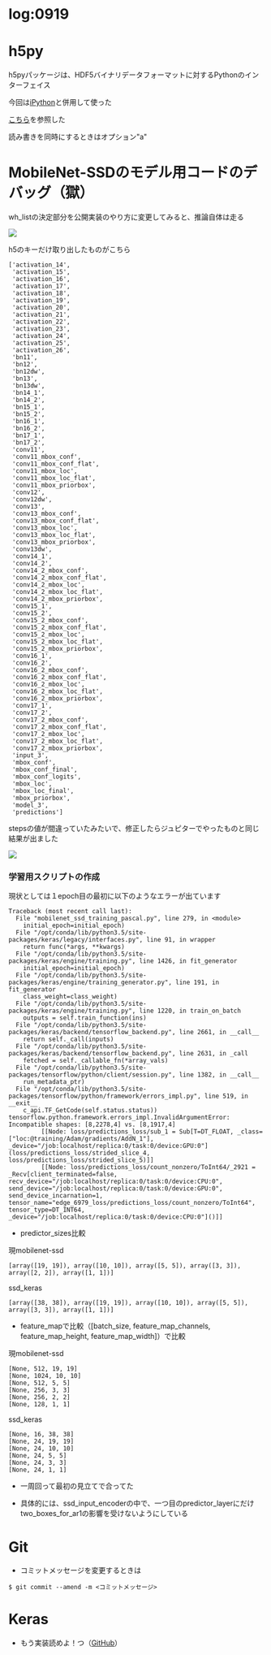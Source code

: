 log:0919
==

# h5py

h5pyパッケージは、HDF5バイナリデータフォーマットに対するPythonのインターフェイス

今回は[iPython](https://qiita.com/5t111111/items/7852e13ace6de288042f)と併用して使った

[こちら](https://www.aipacommander.com/entry/2017/05/23/191915)を参照した

読み書きを同時にするときはオプション"a"

# MobileNet-SSDのモデル用コードのデバッグ（獄）

wh_listの決定部分を公開実装のやり方に変更してみると、推論自体は走る

![](https://i.imgur.com/tNcfFCo.png)

h5のキーだけ取り出したものがこちら
```
['activation_14',
 'activation_15',
 'activation_16',
 'activation_17',
 'activation_18',
 'activation_19',
 'activation_20',
 'activation_21',
 'activation_22',
 'activation_23',
 'activation_24',
 'activation_25',
 'activation_26',
 'bn11',
 'bn12',
 'bn12dw',
 'bn13',
 'bn13dw',
 'bn14_1',
 'bn14_2',
 'bn15_1',
 'bn15_2',
 'bn16_1',
 'bn16_2',
 'bn17_1',
 'bn17_2',
 'conv11',
 'conv11_mbox_conf',
 'conv11_mbox_conf_flat',
 'conv11_mbox_loc',
 'conv11_mbox_loc_flat',
 'conv11_mbox_priorbox',
 'conv12',
 'conv12dw',
 'conv13',
 'conv13_mbox_conf',
 'conv13_mbox_conf_flat',
 'conv13_mbox_loc',
 'conv13_mbox_loc_flat',
 'conv13_mbox_priorbox',
 'conv13dw',
 'conv14_1',
 'conv14_2',
 'conv14_2_mbox_conf',
 'conv14_2_mbox_conf_flat',
 'conv14_2_mbox_loc',
 'conv14_2_mbox_loc_flat',
 'conv14_2_mbox_priorbox',
 'conv15_1',
 'conv15_2',
 'conv15_2_mbox_conf',
 'conv15_2_mbox_conf_flat',
 'conv15_2_mbox_loc',
 'conv15_2_mbox_loc_flat',
 'conv15_2_mbox_priorbox',
 'conv16_1',
 'conv16_2',
 'conv16_2_mbox_conf',
 'conv16_2_mbox_conf_flat',
 'conv16_2_mbox_loc',
 'conv16_2_mbox_loc_flat',
 'conv16_2_mbox_priorbox',
 'conv17_1',
 'conv17_2',
 'conv17_2_mbox_conf',
 'conv17_2_mbox_conf_flat',
 'conv17_2_mbox_loc',
 'conv17_2_mbox_loc_flat',
 'conv17_2_mbox_priorbox',
 'input_3',
 'mbox_conf',
 'mbox_conf_final',
 'mbox_conf_logits',
 'mbox_loc',
 'mbox_loc_final',
 'mbox_priorbox',
 'model_3',
 'predictions']
```

stepsの値が間違っていたみたいで、修正したらジュピターでやったものと同じ結果が出ました

![](https://i.imgur.com/IDjIair.png)

### 学習用スクリプトの作成

現状としては１epoch目の最初に以下のようなエラーが出ています

```
Traceback (most recent call last):
  File "mobilenet_ssd_training_pascal.py", line 279, in <module>
    initial_epoch=initial_epoch)
  File "/opt/conda/lib/python3.5/site-packages/keras/legacy/interfaces.py", line 91, in wrapper
    return func(*args, **kwargs)
  File "/opt/conda/lib/python3.5/site-packages/keras/engine/training.py", line 1426, in fit_generator
    initial_epoch=initial_epoch)
  File "/opt/conda/lib/python3.5/site-packages/keras/engine/training_generator.py", line 191, in fit_generator
    class_weight=class_weight)
  File "/opt/conda/lib/python3.5/site-packages/keras/engine/training.py", line 1220, in train_on_batch
    outputs = self.train_function(ins)
  File "/opt/conda/lib/python3.5/site-packages/keras/backend/tensorflow_backend.py", line 2661, in __call__
    return self._call(inputs)
  File "/opt/conda/lib/python3.5/site-packages/keras/backend/tensorflow_backend.py", line 2631, in _call
    fetched = self._callable_fn(*array_vals)
  File "/opt/conda/lib/python3.5/site-packages/tensorflow/python/client/session.py", line 1382, in __call__
    run_metadata_ptr)
  File "/opt/conda/lib/python3.5/site-packages/tensorflow/python/framework/errors_impl.py", line 519, in __exit__
    c_api.TF_GetCode(self.status.status))
tensorflow.python.framework.errors_impl.InvalidArgumentError: Incompatible shapes: [8,2278,4] vs. [8,1917,4]
         [[Node: loss/predictions_loss/sub_1 = Sub[T=DT_FLOAT, _class=["loc:@training/Adam/gradients/AddN_1"], _device="/job:localhost/replica:0/task:0/device:GPU:0"](loss/predictions_loss/strided_slice_4, loss/predictions_loss/strided_slice_5)]]
         [[Node: loss/predictions_loss/count_nonzero/ToInt64/_2921 = _Recv[client_terminated=false, recv_device="/job:localhost/replica:0/task:0/device:CPU:0", send_device="/job:localhost/replica:0/task:0/device:GPU:0", send_device_incarnation=1, tensor_name="edge_6979_loss/predictions_loss/count_nonzero/ToInt64", tensor_type=DT_INT64, _device="/job:localhost/replica:0/task:0/device:CPU:0"]()]]
```

- predictor_sizes比較

現mobilenet-ssd
```
[array([19, 19]), array([10, 10]), array([5, 5]), array([3, 3]), array([2, 2]), array([1, 1])]
```
ssd_keras
```
[array([38, 38]), array([19, 19]), array([10, 10]), array([5, 5]), array([3, 3]), array([1, 1])]
```

- feature_mapで比較（[batch_size, feature_map_channels, feature_map_height, feature_map_width]）で比較

現mobilenet-ssd
```
[None, 512, 19, 19]
[None, 1024, 10, 10]
[None, 512, 5, 5]
[None, 256, 3, 3]
[None, 256, 2, 2]
[None, 128, 1, 1]
```

ssd_keras
```
[None, 16, 38, 38]
[None, 24, 19, 19]
[None, 24, 10, 10]
[None, 24, 5, 5]
[None, 24, 3, 3]
[None, 24, 1, 1]
```

- 一周回って最初の見立てで合ってた

- 具体的には、ssd_input_encoderの中で、一つ目のpredictor_layerにだけtwo_boxes_for_ar1の影響を受けないようにしている

# Git

- コミットメッセージを変更するときは

```
$ git commit --amend -m <コミットメッセージ>
```

# Keras

- もう実装読めよ！つ（[GitHub](https://github.com/keras-team/keras)）